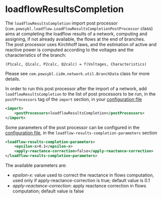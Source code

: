 # loadflowResultsCompletion
The `loadflowResultsCompletion` import post processor (`com.powsybl.loadflow.LoadFlowResultsCompletionPostProcessor` class) aims at completing the loadflow results of a network, computing and assigning, if not already available, the flows at the end of branches.  
The post processor uses Kirchhoff laws, and the estimation of active and reactive power is computed according to the voltages and the characteristics of the branch:

```
(P1calc, Q1calc, P2calc, Q2calc) = f(Voltages, Characteristics)  
```

Please see `com.powsybl.iidm.network.util.BranchData` class for more details. 
  
In order to run this post processor after the import of a network, add `loadflowResultsCompletion` to the list of post processors to be run, in the `postProcessors` tag of the `import` section, in your [configuration file](../../../configuration/configuration.md)  

```xml
<import>
    <postProcessors>loadflowResultsCompletion</postProcessors>
</import>
```

Some parameters of the post processor can be configured in the [configuration file](../../../configuration/configuration.md), in the `loadflow-results-completion-parameters` section

```xml
<loadflow-results-completion-parameters>
    <epsilon-x>0.1</epsilon-x>
    <apply-reactance-correction>false</apply-reactance-correction>
</loadflow-results-completion-parameters>   
```

The available parameters are:
* *epsilon-x*: value used to correct the reactance in flows computation, used only if apply-reactance-correction is true; default value is 0.1
* *apply-reactance-correction*: apply reactance correction in flows computation; default value is false